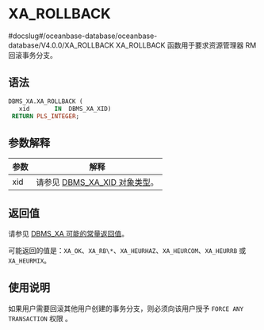 XA_ROLLBACK 
================================
#docslug#/oceanbase-database/oceanbase-database/V4.0.0/XA_ROLLBACK
XA_ROLLBACK 函数用于要求资源管理器 RM 回滚事务分支。

语法 
-----------

```sql
DBMS_XA.XA_ROLLBACK (
   xid       IN  DBMS_XA_XID)
 RETURN PLS_INTEGER;
```



参数解释 
-------------



| **参数** |                                **解释**                                |
|--------|----------------------------------------------------------------------|
| xid    | 请参见 [DBMS_XA_XID 对象类型](../19.DBMS_XA/3.the-type-of-the-dbms_xa_xid-object-1.md)。 |



返回值 
------------

请参见 [DBMS_XA 可能的常量返回值](../19.DBMS_XA/2.dbms_xa-constant-1.md)。

可能返回的值是：`XA_OK`、`XA_RB\*`、`XA_HEURHAZ`、`XA_HEURCOM`、`XA_HEURRB` 或 `XA_HEURMIX`。

使用说明 
-------------------------

如果用户需要回滚其他用户创建的事务分支，则必须向该用户授予 `FORCE ANY TRANSACTION` 权限 。
